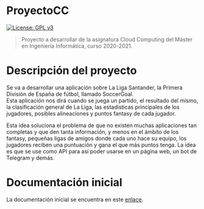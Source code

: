# ProyectoCC
[![License: GPL v3](https://img.shields.io/badge/License-GPLv3-blue.svg)](https://www.gnu.org/licenses/gpl-3.0)
>Proyecto a desarrollar de la asignatura Cloud Computing del Máster en Ingeniería Informática, curso 2020-2021.

# Descripción del proyecto
Se va a desarrollar una aplicación sobre La Liga Santander, la Primera División de España de fútbol, llamado SoccerGoal.\
Esta aplicación nos dirá cuando se juega un partido, el resultado del mismo, la clasificación general de La Liga, las estadísticas principales de los jugadores, posibles alineaciones y puntos fantasy de cada jugador.

Esta idea soluciona el problema de que no existen muchas aplicaciones tan completas y que den tanta información, y menos en el ámbito de los fantasy, pequeñas ligas de amigos donde cada uno hace su equipo, los jugadores reciben una puntuación y gana el que más puntos tenga. La idea es que se use como API para así poder usarse en un página web, un bot de Telegram y demás.

# Documentación inicial
La documentación inicial se encuentra en este [enlace](https://github.com/Nastard/ProyectoCC/tree/main/docs).
